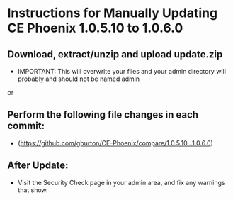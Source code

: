 # Instructions for Manually Updating CE Phoenix 1.0.5.10 to 1.0.6.0
## Download, extract/unzip and upload update.zip
* IMPORTANT: This will overwrite your files and your admin directory will probably and should not be named admin

or
## Perform the following file changes in each commit:
* (https://github.com/gburton/CE-Phoenix/compare/1.0.5.10...1.0.6.0)
## After Update:
* Visit the Security Check page in your admin area, and fix any warnings that show.